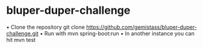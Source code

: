 # bluper-duper-challenge


•	Clone the repository
git clone https://github.com/gemistass/bluper-duper-challenge.git
•	Run with 
mvn spring-boot:run
•	In another instance you can hit 
mvn test

